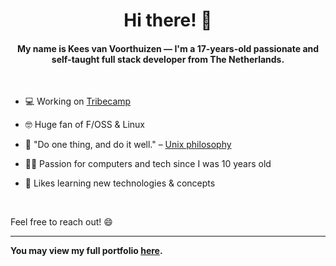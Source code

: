 <h1 align="center">Hi there! 👋</h1>
<h4 align="center">My name is Kees van Voorthuizen — I'm a 17-years-old passionate and self-taught full stack developer from The Netherlands.</h4>

<br>

- 💻 Working on [Tribecamp](https://tribecamp.com)

- 🤓 Huge fan of F/OSS & Linux

- 💭 "Do one thing, and do it well." – [Unix philosophy](https://en.wikipedia.org/wiki/Unix_philosophy)

- 👨‍💻 Passion for computers and tech since I was 10 years old

- 📖 Likes learning new technologies & concepts

<br>

Feel free to reach out! 😄

-----
**You may view my full portfolio [here](https://keesvv.nl).**
